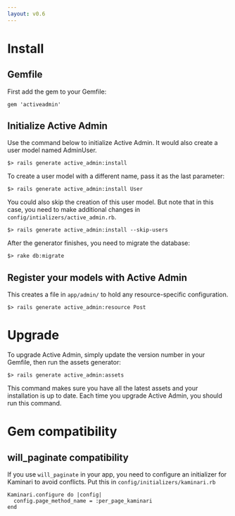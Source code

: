 ```yaml
---
layout: v0.6
---
```

# Install

## Gemfile

First add the gem to your Gemfile:

    gem 'activeadmin'

## Initialize Active Admin

Use the command below to initialize Active Admin. It would also create a user model 
 named AdminUser.

    $> rails generate active_admin:install

To create a user model with a different name, pass it as the last parameter:

    $> rails generate active_admin:install User

You could also skip the creation of this user model. But note that in this case, you
 need to make additional changes in `config/intializers/active_admin.rb`.

    $> rails generate active_admin:install --skip-users

After the generator finishes, you need to migrate the database:

    $> rake db:migrate

## Register your models with Active Admin

This creates a file in `app/admin/` to hold any resource-specific configuration.

    $> rails generate active_admin:resource Post

# Upgrade

To upgrade Active Admin, simply update the version number in your Gemfile, then
run the assets generator:

    $> rails generate active_admin:assets

This command makes sure you have all the latest assets and your installation is
up to date. Each time you upgrade Active Admin, you should run this command.


# Gem compatibility

## will_paginate compatibility

If you use `will_paginate` in your app, you need to configure an initializer for
Kaminari to avoid conflicts. Put this in `config/initializers/kaminari.rb`


    Kaminari.configure do |config|
      config.page_method_name = :per_page_kaminari
    end
